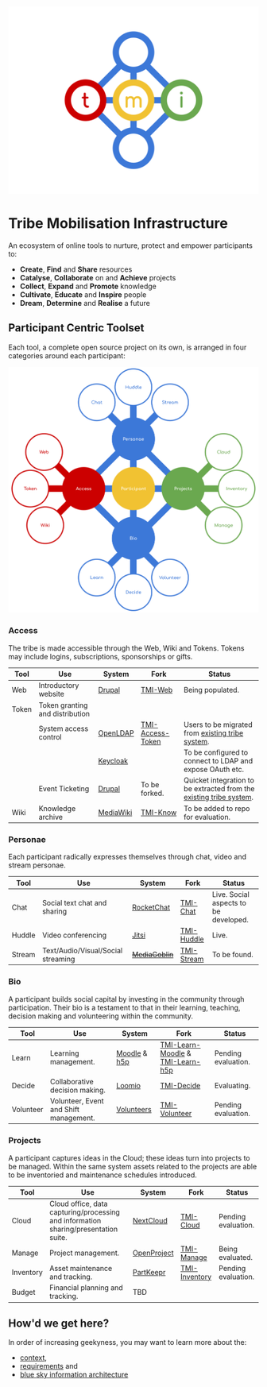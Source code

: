 ![TMI Logo](./docs/svg/tmi.svg)


# Tribe Mobilisation Infrastructure

An ecosystem of online tools to nurture, protect and empower participants to:

* **Create**, **Find** and **Share** resources
* **Catalyse**, **Collaborate** on and **Achieve** projects
* **Collect**, **Expand** and **Promote** knowledge
* **Cultivate**, **Educate** and **Inspire** people
* **Dream**, **Determine** and **Realise** a future


## Participant Centric Toolset

Each tool, a complete open source project on its own, is arranged in four
categories around each participant:

![Ecosystem](./docs/svg/Ecosystem.svg)


### Access

The tribe is made accessible through the Web, Wiki and Tokens.
Tokens may include logins, subscriptions, sponsorships or gifts.

| Tool | Use | System | Fork | Status |
| -- | -- | -- | -- | -- |
| Web    | Introductory website             | [Drupal](https://drupal.org)                          | [TMI-Web](https://github.com/AfrikaBurn/TMI-Web)                   | Being populated.
| Token  | Token granting and distribution  |
|        | System access control            | [OpenLDAP](openldap.org)                              | [TMI-Access-Token](https://github.com/AfrikaBurn/TMI-Access-Token) | Users to be migrated from [existing tribe system](https://github.com/afrikaburn/tribe).
|        |                                  | [Keycloak](https://www.keycloak.org/)                 |                                                                    | To be configured to connect to LDAP and expose OAuth etc.
|        | Event Ticketing                  | [Drupal](https://www.drupal.org/)                     | To be forked.                                                      | Quicket integration to be extracted from the [existing tribe system](https://github.com/afrikaburn/tribe).
| Wiki   | Knowledge archive                | [MediaWiki](https://www.mediawiki.org/wiki/MediaWiki) | [TMI-Know](https://github.com/AfrikaBurn/TMI-Know)                 | To be added to repo for evaluation.


### Personae

Each participant radically expresses themselves through chat, video and stream
personae.

| Tool | Use | System | Fork | Status |
| -- | -- | -- | -- | -- |
| Chat      | Social text chat and sharing      | [RocketChat](https://rocket.chat)         | [TMI-Chat](https://github.com/AfrikaBurn/TMI-Chat)      | Live. Social aspects to be developed.
| Huddle    | Video conferencing                | [Jitsi](https://jitsi.org)                | [TMI-Huddle](https://github.com/AfrikaBurn/TMI-Huddle)  | Live.
| Stream    | Text/Audio/Visual/Social streaming| [~~MediaGoblin~~](http://mediagoblin.org) | [TMI-Stream](https://github.com/AfrikaBurn/TMI-Stream)  | To be found.


### Bio

A participant builds social capital by investing in the community through
participation. Their bio is a testament to that in their learning, teaching,
decision making and volunteering within the community.

| Tool | Use | System | Fork | Status |
| -- | -- | -- | -- | -- |
| Learn     | Learning management.                      | [Moodle](https://moodle.org) & [h5p](https://h5p.org)| [TMI-Learn-Moodle](https://github.com/AfrikaBurn/TMI-Learn-Moodle) & [TMI-Learn-h5p](https://github.com/AfrikaBurn/TMI-Learn-h5p) | Pending evaluation.
| Decide    | Collaborative decision making.            | [Loomio](https://loomio.org)                         | [TMI-Decide](https://github.com/AfrikaBurn/TMI-Decide)                                                                            | Evaluating.
| Volunteer | Volunteer, Event and Shift management.    | [Volunteers](https://github.com/playasoft/volunteers)| [TMI-Volunteer](https://github.com/AfrikaBurn/TMI-Volunteer)                                                                      | Pending evaluation.


### Projects

A participant captures ideas in the Cloud; these ideas turn into projects to be
managed. Within the same system assets related to the projects are able to be
inventoried and maintenance schedules introduced.

| Tool | Use | System | Fork | Status |
| -- | -- | -- | -- | -- |
| Cloud     | Cloud office, data capturing/processing and information sharing/presentation suite.   | [NextCloud](https://nextcloud.org)    | [TMI-Cloud](https://github.com/AfrikaBurn/TMI-Cloud)          | Pending evaluation.
| Manage    | Project management.                                                                   | [OpenProject](http://openproject.org) | [TMI-Manage](https://github.com/AfrikaBurn/TMI-Manage)        | Being evaluated.
| Inventory | Asset maintenance and tracking.                                                       | [PartKeepr](https://partkeepr.org)    | [TMI-Inventory](https://github.com/AfrikaBurn/TMI-Inventory)  | Pending evaluation.
| Budget    | Financial planning and tracking.                                                      | TBD


## How'd we get here?

In order of increasing geekyness, you may want to learn more about the:
* [context](./docs/context.md),
* [requirements](./docs/requirements.md) and
* [blue sky information architecture](./docs/information-architecture.md)
